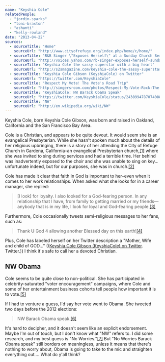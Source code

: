 ```yaml
---
name: "Keyshia Cole"
relatedPeople:
  - "jordin-sparks"
  - "toni-braxton"
  - "ashanti"
  - "kelly-rowland"
date: "2013-04-22"
sources:
  - sourceTitle: "Home"
    sourceUrl: "http://www.cityofrefuge.org/index.php/home/c/home/"
  - sourceTitle: "R&B Singer \"Exposes Herself\" at a Sunday Church Service"
    sourceUrl: "http://voices.yahoo.com/rb-singer-exposes-herself-sunday-church-service-306618.html"
  - sourceTitle: "Keyshia Cole the sassy superstar with a big heart"
    sourceUrl: "http://s2smagazine.com/keyshia-cole-the-sassy-superstar-with-a-big-heart/"
  - sourceTitle: "Keyshia Cole Gibson (KeyshiaCole) on Twitter"
    sourceUrl: "https://twitter.com/KeyshiaCole"
  - sourceTitle: "Respect My Vote! The Vote's Road Trip"
    sourceUrl: "http://singersroom.com/photos/Respect-My-Vote-Rock-The-Votes-Road-Trip/171-1/"
  - sourceTitle: "KeyshiaCole: NW Barack Obama Speak"
    sourceUrl: "https://twitter.com/KeyshiaCole/status/243899478707408897"
  - sourceTitle: "NW"
    sourceUrl: "http://en.wikipedia.org/wiki/NW"
---
```


Keyshia Cole, born Keyshia Cole Gibson, was born and raised in Oakland, California and the San Francisco Bay Area.

Cole is a Christian, and appears to be quite devout. It would seem she is an evangelical Presbyterian. While she hasn't spoken much about the details of her religious upbringing, there is a story of her attending the City of Refuge Church in Gardena, California–an evangelical Presbyterian church,<a class="source-citation" href="http://www.cityofrefuge.org/index.php/home/c/home/" title="Home">[1]</a> where she was invited to sing during services and had a terrible time. Her behind was inadvertently exposed to the choir and she was unable to sing on key… unfortunate indeed, but for our purposes, she was in church.<a class="source-citation" href="http://voices.yahoo.com/rb-singer-exposes-herself-sunday-church-service-306618.html" title="R&amp;B Singer &quot;Exposes Herself&quot; at a Sunday Church Service">[2]</a>

Cole has made it clear that faith in God is important to her–even when it comes to her work relationships. When asked what she looks for in a career manager, she replied:

>[I look] for loyalty. I also looked for a God-fearing person. In any relationship that I have, from family to getting married or my friends—anybody that is in my life, I look for loyal and God-fearing people.<a class="source-citation" href="http://s2smagazine.com/keyshia-cole-the-sassy-superstar-with-a-big-heart/" title="Keyshia Cole the sassy superstar with a big heart">[3]</a>

Furthermore, Cole occasionally tweets semi-religious messages to her fans, such as:

>Thank U God 4 allowing another Blessed day on this earth!<a class="source-citation" href="https://twitter.com/KeyshiaCole" title="Keyshia Cole Gibson (KeyshiaCole) on Twitter">[4]</a>

Plus, Cole has labeled herself on her Twitter description a "Mother, Wife and child of GOD…" (([Keyshia Cole Gibson (KeyshiaCole) on Twitter](https://twitter.com/KeyshiaCole). Twitter.)) I think it's safe to call her a devoted Christian.


## NW Obama

Cole seems to be quite close to non-political. She has participated in celebrity-saturated "voter encouragement" campaigns, where Cole and some of her entertainment business cohorts tell people how important it is to vote.<a class="source-citation" href="http://singersroom.com/photos/Respect-My-Vote-Rock-The-Votes-Road-Trip/171-1/" title="Respect My Vote! The Vote&apos;s Road Trip">[5]</a>

If I had to venture a guess, I'd say her vote went to Obama. She tweeted two days before the 2012 elections:

>NW Barack Obama speak.<a class="source-citation" href="https://twitter.com/KeyshiaCole/status/243899478707408897" title="KeyshiaCole: NW Barack Obama Speak">[6]</a>

It's hard to decipher, and it doesn't seem like an explicit endorsement. Maybe I'm out of touch, but I don't know what "NW" refers to. I did some research, and my best guess is "No Worries."<a class="source-citation" href="http://en.wikipedia.org/wiki/NW" title="NW">[7]</a> But "No Worries Barack Obama speak" still borders on meaningless, unless it means that there's nothing to worry about, Obama is going to take to the mic and straighten everything out…. What do y'all think?